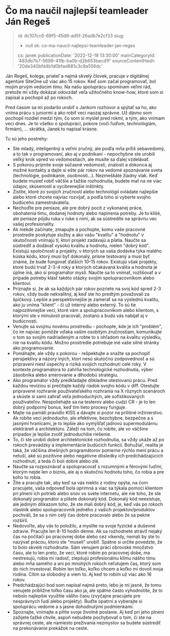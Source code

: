 Čo ma naučil najlepší teamleader Ján Regeš
==========================================

> id: dc107cc6-69f5-45d9-ad5f-26adb7e2cf33
> slug:
> 	- null
> 	sk: co-ma-naucil-najlepsi-teamleader-jan-reges
> 
> cs: janek
> publicationDate: '2022-12-18 13:30:00'
> mainCategoryId: '483db7b7-5699-41fb-ba0b-d2b653bacd1f'
> sourceContentHash: '20de340bfd4b1d0bfad881c3c9a556dc'

Ján Regeš, kolega, priateľ a najmä skvelý človek, pracuje v digitálnej agentúre SiteOne už viac ako 15 rokov. Keď som začal programovať, bol mojím prvým vedúcim tímu. Na našu spoluprácu spomínam veľmi rád, pretože mi vždy dokázal odovzdať veľa užitočného know-how, ktoré som si zapísal a pochopil až po rokoch.

Pred časom sa mi podarilo urobiť s Jankom rozhovor a spýtať sa ho, ako vníma prácu s juniormi a ako robiť veci naozaj správne. Už dávno som pochopil rozdiel medzi tým, čo som si myslel pred rokmi, a tým, ako vnímam veci dnes. Je to všetko o spolupráci, pokore (voči ľuďom, technológiám, firmám), ... skrátka, Janek to napísal krásne.

Tu sú jeho postrehy:

- Ste mladý, inteligentný a veľmi zručný, ale podľa mňa príliš sebavedomý, a to tak v programovaní, ako aj v podnikaní - nepochybne ste urobili veľký krok vpred vo vedomostiach, ale musíte sa ďalej vzdelávať.
- S pokorou prijmite svoje súčasné vedomosti, znalosti a dokonca aj možné kontakty a dajte si ešte pár rokov na vedomé spoznávanie sveta (technológie, podnikanie, osobnosti...). Nezmeškáte žiadny vlak. Keď budete musieť robiť väčšie a ťažšie rozhodnutia, budete mať na ne viac údajov, skúseností a vycibrenejšie inštinkty.
- Zistite, ktoré zo svojich zručností alebo technológií ovládate najlepšie alebo ktoré chcete najviac rozvíjať, a podľa toho si vyberte svojho budúceho zamestnávateľa.
- Nechoďte pre peniaze, ale pre dobrý pocit z vykonanej práce, obohatenia tímu, dodanej hodnoty alebo naplnenia potreby. Je to klišé, ale peniaze pôjdu ruka v ruke s nimi, ak sa sústredíte na správnu vec vašej profesionality.
- Ak niekde začínate, zmapujte a pochopte, komu vaše pracovné prostredie poskytuje služby a ako vašu "kvalitu" a "hodnotu" v skutočnosti vnímajú tí, ktorí projekt zadávajú a platia. Naučte sa sústrediť a dodávať vysokú kvalitu a hodnotu, nielen "dobrý kód". Existujú spoločnosti a projekty, v ktorých sa vaša dodávka týka malého kúska kódu, ktorý musí byť dokonalý, prísne testovaný a musí byť známe, že bude fungovať ďalších 10-15 rokov. Existujú však projekty, ktoré budú trvať 2-3-4 roky a ktorých očakávaná kvalita a hodnota je úplne iná, ako si programátor myslí. Naučte sa to vnímať, rozlišovať a v prípade potreby klásť takéto otázky svojim spolupracovníkom alebo klientovi.
- Priznajte si, že ak sa každých pár rokov pozriete na svoj kód spred 2-3 rokov, vždy bude nekvalitný, aj keď ste ho predtým považovali za špičkový. Lepšie a perspektívnejšie je zamerať sa na výslednú kvalitu, ako ju vníma "klient" - či už interný alebo externý. To sú tie najpozitívnejšie veci, ktoré vám a spolupracovníkom alebo klientom, s ktorými ste v minulosti pracovali, zostanú a budú vás nabíjať aj v budúcnosti.
- Venujte sa svojmu novému prostrediu - pochopte, kde je ich "problém", čo im najviac pomôže vďaka vašim osobitým zručnostiam, komunikujte o tom so svojím nadriadeným a robte to s ohľadom na kvalitu výsledku, nie na kvalitu kódu. Možno prostredie potrebuje iné vaše silné stránky ako programovanie.
- Pomáhajte, ale vždy s pokorou - rešpektujte a snažte sa pochopiť perspektívy a názory iných, ktorí nesú skutočnú zodpovednosť a sú pripravení niesť úspechy a riziká svojich rozhodnutí celé roky. V kontexte programátora to zahŕňa technologické rozhodnutia, výber zásobníka alebo smerovanie a dlhodobú stratégiu.
- Ako programátor vždy predkladajte dôkladne otestovanú prácu. Pred každou revíziou si prečítajte každý riadok svojho kódu v diff. Otestujte pripravené rozhranie používateľského rozhrania na X rôznych scenároch a skúste si sami zahrať veľa jednoduchých, ale sofistikovaných používateľov. Nespoliehajte sa na testerov alebo cudzí CR - je to len dobrý podporný bonus, keď tím tieto procesy funguje.
- Majte na pamäti pravidlo KISS a dávajte si pozor na prílišné inžinierstvo. Ak robíte veci jednoducho, ale efektívne, bezchybne, bezpečne a s jasnými hranicami, je to lepšie ako vymýšľať jadrovú supermodulárnu elektráreň a architektúru. Záleží na tom, čo robíte, ale vo väčšine prípadov je lepšie zvoliť jednoduchšie riešenie.
- To, či ste urobili dobré architektonické rozhodnutia, sa vždy ukáže až po rokoch prevádzky a implementácie budúcich funkcií. Bohužiaľ, realita je taká, že väčšina dnešných programátorov pomerne rýchlo mení prácu a netuší, aké sú pozitívne alebo negatívne dôsledky ich predchádzajúcich rozhodnutí, a teda či boli dobré alebo zlé.
- Naučte sa rozpoznávať a spolupracovať s rozumnými a férovými ľuďmi, ktorým nejde len o biznis, ale aj o skutočnú hodnotu toho, čo robia a pre koho to robia.
- Žite a pracujte tak, aby keď sa vás niekto z rodiny opýta, na čom pracujete, vaša odpoveď bola úprimná a viac sa týkala pomoci klientom pri plnení ich potrieb alebo snov vo svete internetu, ale nie toho, že ste dokonalý programátor a píšete dokonalý kód. Dokonalý kód neexistuje, ale jediným dôkazom toho, že ste mali dobrý kód, je, keď vás po rokoch vlastník alebo spolupracovník jedného z vašich projektov/produktov pochváli, že sa s ním celý čas dobre pracovalo alebo že sa pekne rozšíril.
- Nedovoľte, aby vás to položilo, a myslite na svoje fyzické a duševné zdravie. Pracujte len 8-10 hodín denne. Ak sa rozhodnete stráviť nejaký čas na počítači po pracovnej dobe alebo cez víkendy, nemali by ste to nazývať prácou, ktorú ste "museli" urobiť. Spätne si určite povedzte, že to bolo skvelé rozhodnutie. Sám venujem práci obrovské množstvo času, ale to len preto, že veci, ktoré robím po pracovnej dobe, ma nestresujú, robia mi radosť, zlepšujú profesionálnu klímu nášho tímu alebo mňa samého a ani po mnohých rokoch neľutujem čas, ktorý som do nich investoval. Robím len toľko, koľko chcem a koľko mi dovolí moja rodina. Cítim sa slobodný a viem to. Aj keď to robím už viac ako 16 rokov.
- Predchádzajúci bod som napísal najmä preto, lebo je mi jasné, že tomu venujete približne toľko času ako ja, ale spätne často vyhodnotíte, že to nebolo najlepšie využitie vášho času (zvyčajne pracujete pre nesprávnych ľudí alebo projekty). Buďte opatrní a vyberajte si spoluprácu vedome a s jasne dohodnutými podmienkami.
- Spoznajte, vnímajte a plňte svoje životné poslanie. Aj keď pri jeho plnení zažijete ťažké chvíle, aspoň nebudete pochybovať o tom, či ste na správnej ceste, ale namiesto prežívania nezmyslov sa budete sústrediť na prekonávanie prekážok na ceste.
